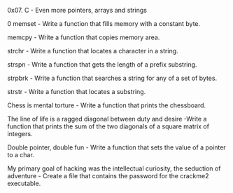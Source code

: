 0x07. C - Even more pointers, arrays and strings

 0  memset - Write a function that fills memory with a constant byte.

 memcpy - Write a function that copies memory area.

 strchr - Write a function that locates a character in a string.

 strspn - Write a function that gets the length of a prefix substring.

 strpbrk - Write a function that searches a string for any of a set of bytes.

 strstr - Write a function that locates a substring.

 Chess is mental torture - Write a function that prints the chessboard.

 The line of life is a ragged diagonal between duty and desire -Write a function that prints the sum of the two diagonals of a square matrix of integers.

 Double pointer, double fun - Write a function that sets the value of a pointer to a char.

 My primary goal of hacking was the intellectual curiosity, the seduction of adventure - Create a file that contains the password for the crackme2 executable.

